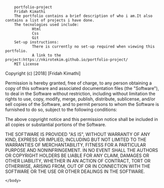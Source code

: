 
    

        portfolio-project
        Fridah Kimathi
        The portfolio contains a brief description of who i am.It also contains a list of projects i have done.
        The tecnologies used include:
                Html
                Css
                Git
        Set-up instructions:
                There is currently no set-up required when viewing this portfolio.
                A link to the project:https://nkirotekim.github.io/portfolio-project/
        MIT License

Copyright (c) [2018] [Fridah Kimathi]

Permission is hereby granted, free of charge, to any person obtaining a copy
of this software and associated documentation files (the "Software"), to deal
in the Software without restriction, including without limitation the rights
to use, copy, modify, merge, publish, distribute, sublicense, and/or sell
copies of the Software, and to permit persons to whom the Software is
furnished to do so, subject to the following conditions:

The above copyright notice and this permission notice shall be included in all
copies or substantial portions of the Software.

THE SOFTWARE IS PROVIDED "AS IS", WITHOUT WARRANTY OF ANY KIND, EXPRESS OR
IMPLIED, INCLUDING BUT NOT LIMITED TO THE WARRANTIES OF MERCHANTABILITY,
FITNESS FOR A PARTICULAR PURPOSE AND NONINFRINGEMENT. IN NO EVENT SHALL THE
AUTHORS OR COPYRIGHT HOLDERS BE LIABLE FOR ANY CLAIM, DAMAGES OR OTHER
LIABILITY, WHETHER IN AN ACTION OF CONTRACT, TORT OR OTHERWISE, ARISING FROM,
OUT OF OR IN CONNECTION WITH THE SOFTWARE OR THE USE OR OTHER DEALINGS IN THE
SOFTWARE.</p>





    </body>















</html>